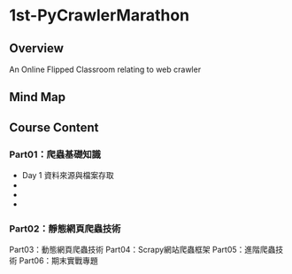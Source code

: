 # 1st-PyCrawlerMarathon
## Overview
An Online Flipped Classroom relating to web crawler
>

## Mind Map
>

## Course Content
### Part01：爬蟲基礎知識
- Day 1 資料來源與檔案存取
-
-
-
### Part02：靜態網頁爬蟲技術
Part03：動態網頁爬蟲技術
Part04：Scrapy網站爬蟲框架
Part05：進階爬蟲技術
Part06：期末實戰專題
>
